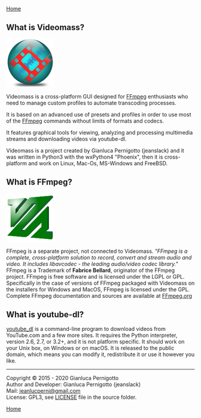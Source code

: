 [Home](index.md)

## What is Videomass?
![Image](/images/videomass.png)

Videomass is a cross-platform GUI designed for [FFmpeg](https://www.ffmpeg.org/) 
enthusiasts who need to manage custom profiles to automate transcoding 
processes.   

It is based on an advanced use of presets and profiles in order to use most of 
the [FFmpeg](https://www.ffmpeg.org/) commands without limits of formats and 
codecs.   

It features graphical tools for viewing, analyzing and processing multimedia 
streams and downloading videos via youtube-dl.  

Videomass is a project created by Gianluca Pernigotto (jeanslack) and it was
written in Python3 with the wxPython4 "Phoenix", then it is cross-platform and
work on Linux, Mac-Os, MS-Windows and FreeBSD.

## What is FFmpeg?
![Image](/images/FFmpeg2.png)

FFmpeg is a separate project, not connected to Videomass. *"FFmpeg is a
complete, cross-platform solution to record, convert and stream audio and video.
It includes libavcodec - the leading audio/video codec library."* FFmpeg is a
Trademark of **Fabrice Bellard**, originator of the FFmpeg project. FFmpeg is
free software and is licensed under the LGPL or GPL. Specifically in the case
of versions of FFmpeg packaged with Videomass on the installers for Windows and
MacOS, FFmpeg is licensed under the GPL. Complete FFmpeg documentation and
sources are available at [FFmpeg.org](https://www.ffmpeg.org/)

## What is youtube-dl?

[youtube_dl](http://ytdl-org.github.io/youtube-dl/) is a command-line program to
download videos from YouTube.com and a few more sites. It requires the Python
interpreter, version 2.6, 2.7, or 3.2+, and it is not platform specific.
It should work on your Unix box, on Windows or on macOS. It is released to the
public domain, which means you can modify it, redistribute it or use it however
you like.

------------------------------------------------
Copyright © 2015 - 2020 Gianluca Pernigotto   
Author and Developer: Gianluca Pernigotto (jeanslack)   
Mail: <jeanlucperni@gmail.com>   
License: GPL3, see [LICENSE](https://github.com/jeanslack/Videomass/blob/gh-pages/LICENSE) file in the source folder.   

[Home](index.md)
